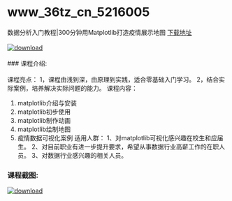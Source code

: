 # www_36tz_cn_5216005
数据分析入门教程|300分钟用Matplotlib打造疫情展示地图
[下载地址](http://www.36tz.cn/article/5216005 "下载地址")
<br/></br>[![download](http://36tz.cn/muke_img/2020_11_2-13-300x124.png "下载地址")](http://www.36tz.cn/article/5216005 "下载地址")
<br/></br>### 课程介绍:<br/></br>课程亮点：
1，课程由浅到深，由原理到实践，适合零基础入门学习。
2，结合实际案例，培养解决实际问题的能力。
课程内容：
1. matplotlib介绍与安装
2. matplotlib初步使用
3. matplotlib制作动画
4. matplotlib绘制地图
5. 疫情数据可视化案例
适用人群：
1、对matplotlib可视化感兴趣在校生和应届生。
2、对目前职业有进一步提升要求，希望从事数据行业高薪工作的在职人员。
3、对数据行业感兴趣的相关人员。

### 课程截图:
[![download](http://36tz.cn/muke_img/2020_11_1-13.png "下载地址")](http://www.36tz.cn/article/5216005 "下载地址")
